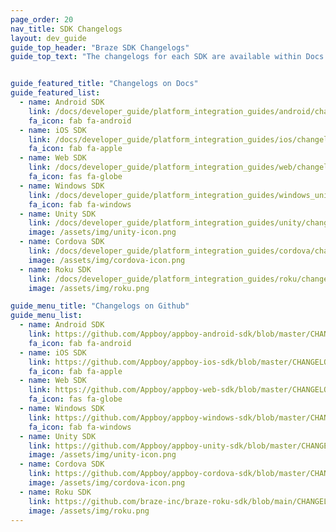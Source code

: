 ```yaml
---
page_order: 20
nav_title: SDK Changelogs
layout: dev_guide
guide_top_header: "Braze SDK Changelogs"
guide_top_text: "The changelogs for each SDK are available within Docs or in their individual Github repositories linked below."


guide_featured_title: "Changelogs on Docs"
guide_featured_list:
  - name: Android SDK
    link: /docs/developer_guide/platform_integration_guides/android/changelog/
    fa_icon: fab fa-android
  - name: iOS SDK
    link: /docs/developer_guide/platform_integration_guides/ios/changelog/
    fa_icon: fab fa-apple
  - name: Web SDK
    link: /docs/developer_guide/platform_integration_guides/web/changelog/
    fa_icon: fas fa-globe
  - name: Windows SDK
    link: /docs/developer_guide/platform_integration_guides/windows_universal/changelog/
    fa_icon: fab fa-windows
  - name: Unity SDK
    link: /docs/developer_guide/platform_integration_guides/unity/changelog/
    image: /assets/img/unity-icon.png
  - name: Cordova SDK
    link: /docs/developer_guide/platform_integration_guides/cordova/changelog/
    image: /assets/img/cordova-icon.png
  - name: Roku SDK
    link: /docs/developer_guide/platform_integration_guides/roku/changelog/
    image: /assets/img/roku.png

guide_menu_title: "Changelogs on Github"
guide_menu_list:
  - name: Android SDK
    link: https://github.com/Appboy/appboy-android-sdk/blob/master/CHANGELOG.md
    fa_icon: fab fa-android
  - name: iOS SDK
    link: https://github.com/Appboy/appboy-ios-sdk/blob/master/CHANGELOG.md
    fa_icon: fab fa-apple
  - name: Web SDK
    link: https://github.com/Appboy/appboy-web-sdk/blob/master/CHANGELOG.md
    fa_icon: fas fa-globe
  - name: Windows SDK
    link: https://github.com/Appboy/appboy-windows-sdk/blob/master/CHANGELOG.md
    fa_icon: fab fa-windows
  - name: Unity SDK
    link: https://github.com/Appboy/appboy-unity-sdk/blob/master/CHANGELOG.md
    image: /assets/img/unity-icon.png
  - name: Cordova SDK
    link: https://github.com/Appboy/appboy-cordova-sdk/blob/master/CHANGELOG.md
    image: /assets/img/cordova-icon.png
  - name: Roku SDK
    link: https://github.com/braze-inc/braze-roku-sdk/blob/main/CHANGELOG.md
    image: /assets/img/roku.png
---
```

